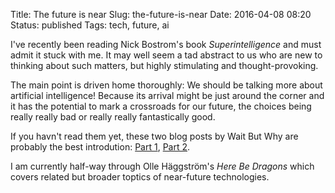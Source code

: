 Title: The future is near
Slug: the-future-is-near
Date: 2016-04-08 08:20
Status: published
Tags: tech, future, ai

I've recently been reading Nick Bostrom's book
*Superintelligence* and must admit it stuck with me. It may
well seem a tad abstract to us who are new to thinking about
such matters, but highly stimulating and thought-provoking.

The main point is driven home thoroughly: We should be talking
more about artificial intelligence! Because its arrival might
be just around the corner and it has the potential to mark a
crossroads for our future, the choices being really really bad
or really really fantastically good.

If you havn't read them yet, these two blog posts by Wait But Why are probably the best introdution: [Part 1](http://www.theguardian.com/society/2016/apr/07/the-sugar-conspiracy-robert-lustig-john-yudkin), [Part 2](http://waitbutwhy.com/2015/01/artificial-intelligence-revolution-2.html).

I am currently half-way through Olle Häggström's *Here Be Dragons* which covers related but broader toptics of near-future technologies.
